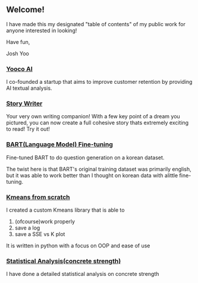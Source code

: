 ## Welcome! 

I have made this my designated "table of contents" of my public work for anyone interested in looking!

Have fun,

Josh Yoo

### [Yooco AI](https://yooco.ai)
I co-founded a startup that aims to improve customer retention by providing AI textual analysis. 

### [Story Writer](https://github.com/rocktrees/StoryWriter.git)
Your very own writing companion! With a few key point of a dream you pictured, you can now create a full cohesive story thats extremely exciting to read! Try it out!

### [BART(Language Model) Fine-tuning](https://github.com/rocktrees/CS6301.git)
Fine-tuned BART to do question generation on a korean dataset.

The twist here is that BART's original training dataset was primarily english, but it was able to work
better than I thought on korean data with alittle fine-tuning.

### [Kmeans from scratch](https://github.com/rocktrees/6375Assignment3.git)
I created a custom Kmeans library that is able to 

1.  (ofcourse)work properly
2.  save a log
3.  save a SSE vs K plot

It is written in python with a focus on OOP and ease of use

### [Statistical Analysis(concrete strength)](https://github.com/rocktrees/ConcreteStrength.git)
I have done a detailed statistical analysis on concrete strength
